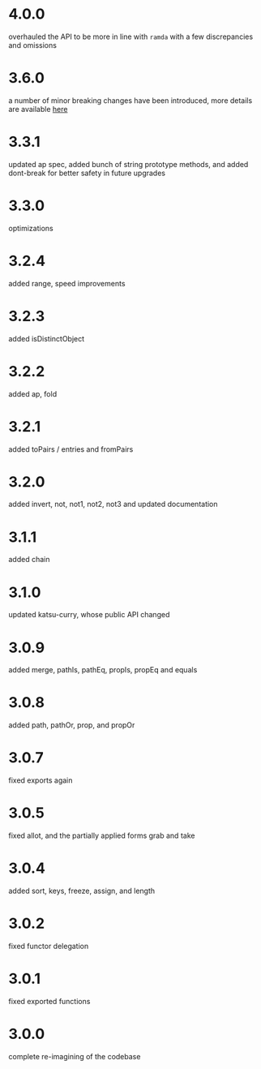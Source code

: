 # 4.0.0
overhauled the API to be more in line with `ramda` with a few discrepancies and omissions

# 3.6.0
a number of minor breaking changes have been introduced, more details are available [here](https://gitlab.com/brekk/f-utility/-/wikis/Breaking-Changes-for-3.6.0)

# 3.3.1
updated ap spec, added bunch of string prototype methods, and added dont-break for better safety in future upgrades

# 3.3.0
optimizations

# 3.2.4
added range, speed improvements

# 3.2.3
added isDistinctObject

# 3.2.2
added ap, fold

# 3.2.1
added toPairs / entries and fromPairs

# 3.2.0
added invert, not, not1, not2, not3 and updated documentation

# 3.1.1
added chain

# 3.1.0
updated katsu-curry, whose public API changed

# 3.0.9
added merge, pathIs, pathEq, propIs, propEq and equals

# 3.0.8
added path, pathOr, prop, and propOr

# 3.0.7
fixed exports again

# 3.0.5
fixed allot, and the partially applied forms grab and take

# 3.0.4
added sort, keys, freeze, assign, and length

# 3.0.2
fixed functor delegation

# 3.0.1
fixed exported functions

# 3.0.0
complete re-imagining of the codebase

